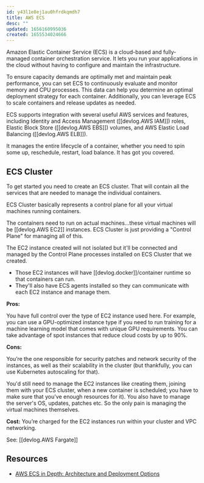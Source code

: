 ```yaml
---
id: y43l1e8ej1au0hfrdkqmdh7
title: AWS ECS
desc: ""
updated: 1656160995036
created: 1655534024666
---
```


Amazon Elastic Container Service (ECS) is a cloud-based and fully-managed container orchestration service. It lets you run your applications in the cloud without having to configure and maintain the infrastructure.

To ensure capacity demands are optimally met and maintain peak performance, you can set ECS to continuously evaluate and monitor memory and CPU processes. This data can help you determine an optimal deployment strategy for each container. Additionally, you can leverage ECS to scale containers and release updates as needed.

ECS supports integration with several useful AWS services and features, including Identity and Access Management ([[devlog.AWS IAM]]) roles, Elastic Block Store ([[devlog.AWS EBS]]) volumes, and AWS Elastic Load Balancing ([[devlog.AWS ELB]]).

It manages the entire lifecycle of a container, whether you need to spin some up, reschedule, restart, load balance. It has got you covered.

## ECS Cluster

To get started you need to create an ECS cluster. That will contain all the services that are needed to manage the individual containers.

ECS Cluster basically represents a control plane for all your virtual machines running containers.

The containers need to run on actual machines...these virtual machines will be [[devlog.AWS EC2]] instances. ECS Cluster is just providing a "Control Plane" for managing all of this.

The EC2 instance created will not isolated but it'll be connected and managed by the Control Plane processes installed on ECS Cluster that we created.

- Those EC2 instances will have [[devlog.docker]]/container runtime so that containers can run.
- They'll also have ECS agents installed so they can communicate with each EC2 instance and manage them.

**Pros:**

You have full control over the type of EC2 instance used here. For example, you can use a GPU-optimized instance type if you need to run training for a machine learning model that comes with unique GPU requirements.
You can take advantage of spot instances that reduce cloud costs by up to 90%.

**Cons:**

You’re the one responsible for security patches and network security of the instances, as well as their scalability in the cluster (but thankfully, you can use Kubernetes autoscaling for that).

You'd still need to manage the EC2 instances like creating them, joining them with your ECS cluster, when a new container is scheduled; you have to make sure that you've enough resources for it). You also have to manage the server's OS, updates, patches etc. So the only pain is managing the virtual machines themselves.

**Cost:** You’re charged for the EC2 instances run within your cluster and VPC networking.

See: [[devlog.AWS Fargate]]

## Resources

- [AWS ECS in Depth: Architecture and Deployment Options](https://cloud.netapp.com/blog/aws-cvo-blg-aws-ecs-in-depth-architecture-and-deployment-options)
